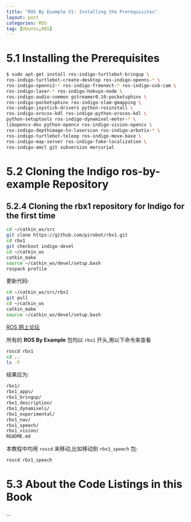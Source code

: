 ```yaml
---
title: "ROS By Example V1: Installing the Prerequisites"
layout: post
categories: ROS
tag: [Ubuntu,ROS]
---
```


# 5.1 Installing the Prerequisites
``` bash
$ sudo apt-get install ros-indigo-turtlebot-bringup \
ros-indigo-turtlebot-create-desktop ros-indigo-openni-* \
ros-indigo-openni2-* ros-indigo-freenect-* ros-indigo-usb-cam \
ros-indigo-laser-* ros-indigo-hokuyo-node \
ros-indigo-audio-common gstreamer0.10-pocketsphinx \
ros-indigo-pocketsphinx ros-indigo-slam-gmapping \
ros-indigo-joystick-drivers python-rosinstall \
ros-indigo-orocos-kdl ros-indigo-python-orocos-kdl \
python-setuptools ros-indigo-dynamixel-motor-* \
libopencv-dev python-opencv ros-indigo-vision-opencv \
ros-indigo-depthimage-to-laserscan ros-indigo-arbotix-* \
ros-indigo-turtlebot-teleop ros-indigo-move-base \
ros-indigo-map-server ros-indigo-fake-localization \
ros-indigo-amcl git subversion mercurial
```

# 5.2 Cloning the Indigo ros-by-example Repository

## 5.2.4 Cloning the rbx1 repository for Indigo for the first time
``` bash
cd ~/catkin_ws/src
git clone https://github.com/pirobot/rbx1.git
cd rbx1
git checkout indigo-devel
cd ~/catkin_ws
catkin_make
source ~/catkin_ws/devel/setup.bash
rospack profile
```

更新代码:

``` bash
cd ~/catkin_ws/src/rbx1
git pull
cd ~/catkin_ws
catkin_make
source ~/catkin_ws/devel/setup.bash
```
[ROS 网上论坛](https://groups.google.com/forum/#!forum/ros-by-example)

所有的 **ROS By Example** 包均以 `rbx1` 开头,用以下命令来查看
``` bash
roscd rbx1
cd ..
ls -F
```
结果应为:
``` bash
rbx1/
rbx1_apps/
rbx1_bringup/
rbx1_description/
rbx1_dynamixels/
rbx1_experimental/
rbx1_nav/
rbx1_speech/
rbx1_vision/
README.md
```

本教程中均用 `roscd` 来移动,比如移动到 `rbx1_speech` 包:
``` bash
roscd rbx1_speech
```

# 5.3 About the Code Listings in this Book

...
